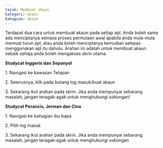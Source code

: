 ```yaml
---
tajuk: Membuat akaun
kategori: akaun
bahagian: akaun
---
```

Terdapat dua cara untuk membuat akaun pada setiap apl. Anda boleh sama ada menciptanya semasa proses permulaan awal apabila anda mula-mula memuat turun apl, atau anda boleh menciptanya kemudian selepas menggunakan apl itu dahulu. Arahan ini adalah untuk membuat akaun sebaik sahaja anda boleh mengakses skrin utama.


**Studycat Inggeris dan Sepanyol**


1\. Navigasi ke kawasan Tetapan 


2\. Seterusnya, klik pada butang log masuk/buat akaun


3\. Sekarang ikut arahan pada skrin. Jika anda mempunyai sebarang masalah, jangan teragak-agak untuk menghubungi sokongan!


**Studycat Perancis, Jerman dan Cina**


1\. Navigasi ke bahagian ibu bapa 


2\. Pilih log masuk


3\. Sekarang ikut arahan pada skrin. Jika anda mempunyai sebarang masalah, jangan teragak-agak untuk menghubungi sokongan